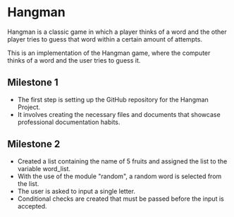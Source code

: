 # Hangman
Hangman is a classic game in which a player thinks of a word and the other player tries to guess that word within a certain amount of attempts.

This is an implementation of the Hangman game, where the computer thinks of a word and the user tries to guess it. 

## Milestone 1

- The first step is setting up the GitHub repository for the Hangman Project.
- It involves creating the necessary files and documents that showcase professional documentation habits.

## Milestone 2

- Created a list containing the name of 5 fruits and assigned the list to the variable word_list.
- With the use of the module "random", a random word is selected from the list.
- The user is asked to input a single letter.
- Conditional checks are created that must be passed before the input is accepted. 
